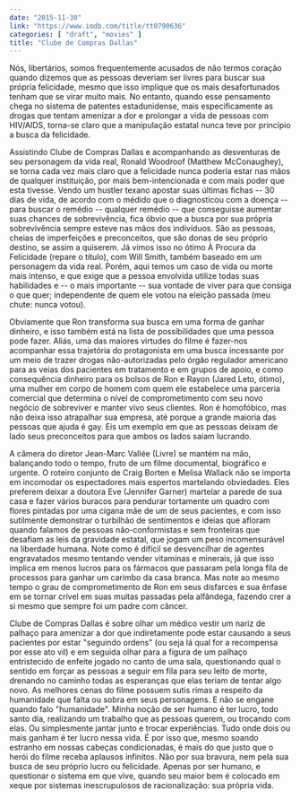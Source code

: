 ```yaml
---
date: "2015-11-30"
link: "https://www.imdb.com/title/tt0790636"
categories: [ "draft", "movies" ]
title: "Clube de Compras Dallas"
---
```

Nós, libertários, somos frequentemente acusados de não termos coração quando dizemos que as pessoas deveriam ser livres para buscar sua própria felicidade, mesmo que isso implique que os mais desafortunados tenham que se virar muito mais. No entanto, quando esse pensamento chega no sistema de patentes estadunidense, mais especificamente as drogas que tentam amenizar a dor e prolongar a vida de pessoas com HIV/AIDS, torna-se claro que a manipulação estatal nunca teve por princípio a busca da felicidade.

Assistindo Clube de Compras Dallas e acompanhando as desventuras de seu personagem da vida real, Ronald Woodroof (Matthew McConaughey), se torna cada vez mais claro que a felicidade nunca poderia estar nas mãos de qualquer instituição, por mais bem-intencionada e com mais poder que esta tivesse. Vendo um hustler texano apostar suas últimas fichas -- 30 dias de vida, de acordo com o médido que o diagnosticou com a doença -- para buscar o remédio -- qualquer remédio -- que conseguisse aumentar suas chances de sobrevivência, fica óbvio que a busca por sua própria sobrevivência sempre esteve nas mãos dos indivíduos. São as pessoas, cheias de imperfeições e preconceitos, que são donas de seu próprio destino, se assim a quiserem. Já vimos isso no ótimo À Procura da Felicidade (repare o título), com Will Smith, também baseado em um personagem da vida real. Porém, aqui temos um caso de vida ou morte mais intenso, e que exige que a pessoa envolvida utilize todas suas habilidades e -- o mais importante -- sua vontade de viver para que consiga o que quer; independente de quem ele votou na eleição passada (meu chute: nunca votou).

Obviamente que Ron transforma sua busca em uma forma de ganhar dinheiro, e isso também está na lista de possibilidades que uma pessoa pode fazer. Aliás, uma das maiores virtudes do filme é fazer-nos acompanhar essa trajetória do protagonista em uma busca incessante por um meio de trazer drogas não-autorizadas pelo órgão regulador americano para as veias dos pacientes em tratamento e em grupos de apoio, e como consequência dinheiro para os bolsos de Ron e Rayon (Jared Leto, ótimo), uma mulher em corpo de homem com quem ele estabelece uma parceria comercial que determina o nível de comprometimento com seu novo negócio de sobreviver e manter vivo seus clientes. Ron é homofóbico, mas não deixa isso atrapalhar sua empresa, até porque a grande maioria das pessoas que ajuda é gay. Eis um exemplo em que as pessoas deixam de lado seus preconceitos para que ambos os lados saiam lucrando.

A câmera do diretor Jean-Marc Vallée (Livre) se mantém na mão, balançando todo o tempo, fruto de um filme documental, biográfico e urgente. O roteiro conjunto de Craig Borten e Melisa Wallack não se importa em incomodar os espectadores mais espertos martelando obviedades. Eles preferem deixar a doutora Eve (Jennifer Garner) martelar a parede de sua casa e fazer vários buracos para pendurar tortamente um quadro com flores pintadas por uma cigana mãe de um de seus pacientes, e com isso sutilmente demonstrar o turbilhão de sentimentos e ideias que afloram quando falamos de pessoas não-conformistas e sem fronteiras que desafiam as leis da gravidade estatal, que jogam um peso incomensurável na liberdade humana. Note como é difícil se desvencilhar de agentes engravatados mesmo tentando vender vitaminas e minerais, já que isso implica em menos lucros para os fármacos que passaram pela longa fila de processos para ganhar um carimbo da casa branca. Mas note ao mesmo tempo o grau de comprometimento de Ron em seus disfarces e sua ênfase em se tornar crível em suas muitas passadas pela alfândega, fazendo crer a si mesmo que sempre foi um padre com câncer.

Clube de Compras Dallas é sobre olhar um médico vestir um nariz de palhaço para amenizar a dor que indiretamente pode estar causando a seus pacientes por estar "seguindo ordens" (ou seja lá qual for a recompensa por esse ato vil) e em seguida olhar para a figura de um palhaço entristecido de enfeite jogado no canto de uma sala, questionando qual o sentido em forçar as pessoas a seguir em fila para seu leito de morte, drenando no caminho todas as esperanças que elas teriam de tentar algo novo. As melhores cenas do filme possuem sutis rimas a respeito da humanidade que falta ou sobra em seus personagens. E não se engane quando falo "humanidade". Minha noção de ser humano é ter lucro, todo santo dia, realizando um trabalho que as pessoas querem, ou trocando com elas. Ou simplesmente jantar junto e trocar experiências. Tudo onde dois ou mais ganham é ter lucro nessa vida. É por isso que, mesmo soando estranho em nossas cabeças condicionadas, é mais do que justo que o herói do filme receba aplausos infinitos. Não por sua bravura, nem pela sua busca de seu próprio lucro ou felicidade. Apenas por ser humano, e questionar o sistema em que vive, quando seu maior bem é colocado em xeque por sistemas inescrupulosos de racionalização: sua própria vida.
